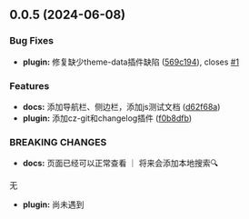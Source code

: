 ## 0.0.5 (2024-06-08)


### Bug Fixes

* **plugin:** 修复缺少theme-data插件缺陷 ([569c194](https://github.com/passwordgloo/comet/commit/569c19405c848d1f8b65f552e3d992267c94c500)), closes [#1](https://github.com/passwordgloo/comet/issues/1)


### Features

* **docs:** 添加导航栏、侧边栏，添加js测试文档 ([d62f68a](https://github.com/passwordgloo/comet/commit/d62f68a47e2a900ed0110604e854bf552ded5788))
* **plugin:** 添加cz-git和changelog插件 ([f0b8dfb](https://github.com/passwordgloo/comet/commit/f0b8dfbca4fec8793aebae4b9461d4ea61639e99))


### BREAKING CHANGES

* **docs:** 页面已经可以正常查看 ｜ 将来会添加本地搜索🔍

无
* **plugin:** 尚未遇到



